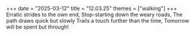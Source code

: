 +++
date = "2025-03-12"
title = "12.03.25"
themes = ["walking"]
+++
Erratic strides to the own end,
Stop-starting down the weary roads,
The path draws quick but slowly
Trails a touch further than the time,
Tomorrow will be spent but through!
